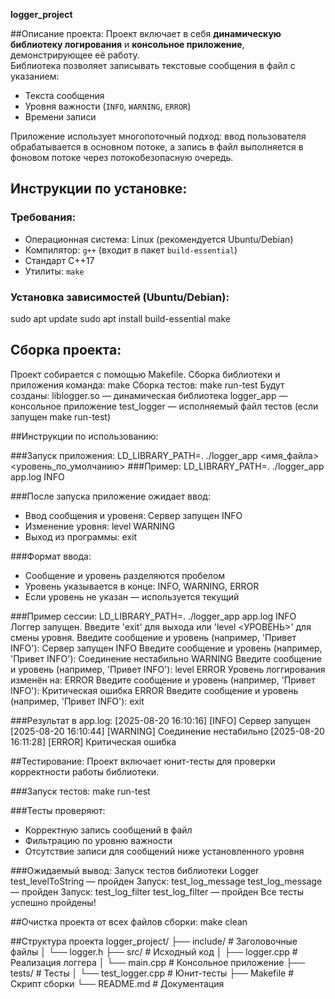 **logger_project**

##Описание проекта:
Проект включает в себя **динамическую библиотеку логирования** и **консольное приложение**, демонстрирующее её работу.  
Библиотека позволяет записывать текстовые сообщения в файл с указанием:
- Текста сообщения
- Уровня важности (`INFO`, `WARNING`, `ERROR`)
- Времени записи

Приложение использует многопоточный подход: ввод пользователя обрабатывается в основном потоке, а запись в файл выполняется в фоновом потоке через потокобезопасную очередь.  

## Инструкции по установке:

### Требования:
- Операционная система: Linux (рекомендуется Ubuntu/Debian)
- Компилятор: `g++` (входит в пакет `build-essential`)
- Стандарт C++17
- Утилиты: `make`

### Установка зависимостей (Ubuntu/Debian):
sudo apt update
sudo apt install build-essential make

## Сборка проекта:
Проект собирается с помощью Makefile.
Сборка библиотеки и приложения команда: make
Cборка тестов: make run-test
Будут созданы: 
liblogger.so — динамическая библиотека
logger_app — консольное приложение
test_logger — исполняемый файл тестов (если запущен make run-test)

##Инструкции по использованию:

###Запуск приложения:
LD_LIBRARY_PATH=. ./logger_app <имя_файла> <уровень_по_умолчанию>
###Пример:
LD_LIBRARY_PATH=. ./logger_app app.log INFO

###После запуска приложение ожидает ввод: 
- Ввод сообщения и уровеня: Сервер запущен INFO
- Изменение уровня: level WARNING
- Выход из программы: exit
     
###Формат ввода:
- Сообщение и уровень разделяются пробелом
- Уровень указывается в конце: INFO, WARNING, ERROR
- Если уровень не указан — используется текущий

###Пример сесcии:
LD_LIBRARY_PATH=. ./logger_app app.log INFO
Логгер запущен. Введите 'exit' для выхода или 'level <УРОВЕНЬ>' для смены уровня.
Введите сообщение и уровень (например, 'Привет INFO'): Сервер запущен INFO
Введите сообщение и уровень (например, 'Привет INFO'): Соединение нестабильно WARNING
Введите сообщение и уровень (например, 'Привет INFO'): level ERROR
Уровень логгирования изменён на: ERROR
Введите сообщение и уровень (например, 'Привет INFO'): Критическая ошибка ERROR
Введите сообщение и уровень (например, 'Привет INFO'): exit

###Результат в app.log:
[2025-08-20 16:10:16] [INFO] Сервер запущен
[2025-08-20 16:10:44] [WARNING] Соединение нестабильно
[2025-08-20 16:11:28] [ERROR] Критическая ошибка

##Тестирование:
Проект включает юнит-тесты для проверки корректности работы библиотеки.

###Запуск тестов:
make run-test

###Тесты проверяют: 
- Корректную запись сообщений в файл
- Фильтрацию по уровню важности
- Отсутствие записи для сообщений ниже установленного уровня

###Ожидаемый вывод:
Запуск тестов библиотеки Logger
test_levelToString — пройден
Запуск: test_log_message
test_log_message — пройден
Запуск: test_log_filter
test_log_filter — пройден
Все тесты успешно пройдены!

##Очистка проекта от всех файлов сборки:
make clean

##Структура проекта
logger_project/
├── include/              # Заголовочные файлы
│   └── logger.h
├── src/                  # Исходный код
│   ├── logger.cpp        # Реализация логгера
│   └── main.cpp          # Консольное приложение
├── tests/                # Тесты
│   └── test_logger.cpp   # Юнит-тесты
├── Makefile              # Скрипт сборки
└── README.md             # Документация





